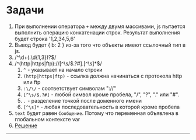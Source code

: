# Задачи

1) При выполнении оператора `+` между двумя массивами, js пытается выполнить операцию конкатенации строк.
Результат выполнения будет строка '1,2,34,5,6'
2) Вывод будет { b: 2 } из-за того что объекты имеют ссылочный тип в js.
3) /^\d+(\.\d{1,3})?$/
4) /^(http|https|ftp):\/\/[^\s/$.?#].[^\s]*$/ 
   1) `^` - указывает на начало строки
   2) `(http|https|ftp)` - ссылка должна начинаться с протокола http или ftp
   3) `:\/\/` - соответствует символам "://"
   4) `[^\s/$.?#]` - любой символ кроме пробела, "/", "?", "." или "#".
   5) `.` - разделение точкой после доменного имени
   6) `[^\s]*` - любая последовательность в которой кроме пробела
5) `text` будет равен `Сообщение`. Потому что переменная объявлена в глобальном контексте var
6) [Решение](https://github.com/panchopensmart/vueStore/blob/main/task6.js)
<hr>
